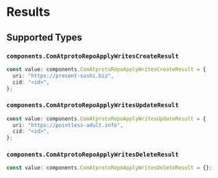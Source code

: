 # Results


## Supported Types

### `components.ComAtprotoRepoApplyWritesCreateResult`

```typescript
const value: components.ComAtprotoRepoApplyWritesCreateResult = {
  uri: "https://present-sushi.biz",
  cid: "<id>",
};
```

### `components.ComAtprotoRepoApplyWritesUpdateResult`

```typescript
const value: components.ComAtprotoRepoApplyWritesUpdateResult = {
  uri: "https://pointless-adult.info",
  cid: "<id>",
};
```

### `components.ComAtprotoRepoApplyWritesDeleteResult`

```typescript
const value: components.ComAtprotoRepoApplyWritesDeleteResult = {};
```

